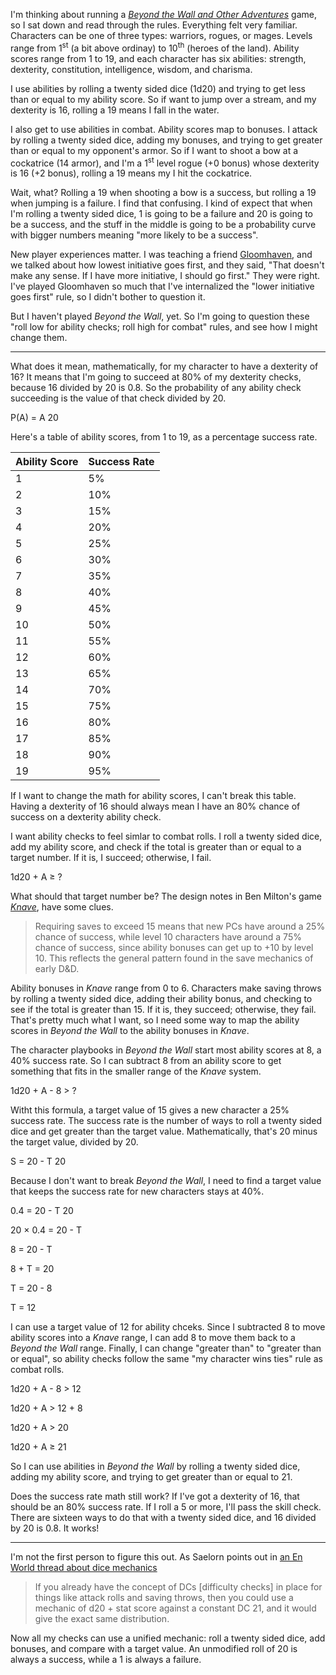 <!--
title: Who else wants unified mechanics in RPGs?
created: 10 November 2019 - 9:05 am
updated: 10 November 2019 - 6:51 pm
publish: 10 November 2019
slug: roll-under
tags: coding, gaming, rpg
-->

I'm thinking about running a [_Beyond the Wall and Other Adventures_][btw] game,
so I sat down and read through the rules. Everything felt very familiar.
Characters can be one of three types: warriors, rogues, or mages. Levels range
from 1<sup>st</sup> (a bit above ordinay) to 10<sup>th</sup> (heroes of the
land). Ability scores range from 1 to 19, and each character has six abilities:
strength, dexterity, constitution, intelligence, wisdom, and charisma.

I use abilities by rolling a twenty sided dice (1d20) and trying to get less
than or equal to my ability score. So if want to jump over a stream, and my
dexterity is 16, rolling a 19 means I fall in the water.

I also get to use abilities in combat. Ability scores map to bonuses. I attack
by rolling a twenty sided dice, adding my bonuses, and trying to get greater
than or equal to my opponent's armor. So if I want to shoot a bow at a
cockatrice (14 armor), and I'm a 1<sup>st</sup> level rogue (+0 bonus)
whose dexterity is 16 (+2 bonus), rolling a 19 means my I hit the cockatrice.

Wait, what? Rolling a 19 when shooting a bow is a success, but rolling a 19 when
jumping is a failure. I find that confusing. I kind of expect that when I'm
rolling a twenty sided dice, 1 is going to be a failure and 20 is going to
be a success, and the stuff in the middle is going to be a probability curve
with bigger numbers meaning "more likely to be a success".

New player experiences matter. I was teaching a friend [Gloomhaven][gh], and we
talked about how lowest initiative goes first, and they said, "That doesn't make
any sense. If I have more initiative, I should go first." They were right. I've
played Gloomhaven so much that I've internalized the "lower initiative goes
first" rule, so I didn't bother to question it.

But I haven't played _Beyond the Wall_, yet. So I'm going to question these
"roll low for ability checks; roll high for combat" rules, and see how I might
change them.

<hr />

What does it mean, mathematically, for my character to have a dexterity of 16?
It means that I'm going to succeed at 80% of my dexterity checks, because 16
divided by 20 is 0.8. So the probability of any ability check succeeding is the
value of that check divided by 20.

<p class="math">P(A) =
<span class="fraction">
<span class="fup">A</span>
<span class="bar"></span>
<span class="fdn">20</span>
</p>

Here's a table of ability scores, from 1 to 19, as a percentage success rate.

<table>
<thead>
  <tr><th>Ability Score</th><th>Success Rate</th></tr>
</thead>
<tbody>
  <tr><td>1</td><td>5%</td></tr>
  <tr><td>2</td><td>10%</td></tr>
  <tr><td>3</td><td>15%</td></tr>
  <tr><td>4</td><td>20%</td></tr>
  <tr><td>5</td><td>25%</td></tr>
  <tr><td>6</td><td>30%</td></tr>
  <tr><td>7</td><td>35%</td></tr>
  <tr><td>8</td><td>40%</td></tr>
  <tr><td>9</td><td>45%</td></tr>
  <tr><td>10</td><td>50%</td></tr>
  <tr><td>11</td><td>55%</td></tr>
  <tr><td>12</td><td>60%</td></tr>
  <tr><td>13</td><td>65%</td></tr>
  <tr><td>14</td><td>70%</td></tr>
  <tr><td>15</td><td>75%</td></tr>
  <tr><td>16</td><td>80%</td></tr>
  <tr><td>17</td><td>85%</td></tr>
  <tr><td>18</td><td>90%</td></tr>
  <tr><td>19</td><td>95%</td></tr>
</tbody>
</table>

If I want to change the math for ability scores, I can't break this table.
Having a dexterity of 16 should always mean I have an 80% chance of success on
a dexterity ability check.

I want ability checks to feel simlar to combat rolls. I roll a twenty sided
dice, add my ability score, and check if the total is greater than or equal to
a target number. If it is, I succeed; otherwise, I fail.

<p class="math">1d20 + A &ge; ?</p>

What should that target number be? The design notes in Ben Milton's game
[_Knave_][knave], have some clues.

> Requiring saves to exceed 15 means that new PCs have around a 25% chance of
> success, while level 10 characters have around a 75% chance of success, since
> ability bonuses can get up to +10 by level 10. This reflects the general
> pattern found in the save mechanics of early D&D.

Ability bonuses in _Knave_ range from 0 to 6. Characters make saving throws by
rolling a twenty sided dice, adding their ability bonus, and checking to see if
the total is greater than 15. If it is, they succeed; otherwise, they fail.
That's pretty much what I want, so I need some way to map the ability scores in
_Beyond the Wall_ to the ability bonuses in _Knave_.

The character playbooks in _Beyond the Wall_ start most ability scores at 8, a
40% success rate. So I can subtract 8 from an ability score to get something
that fits in the smaller range of the _Knave_ system.

<p class="math">1d20 + A - 8 &gt; ?</p>

Witht this formula, a target value of 15 gives a new character a 25% success
rate. The success rate is the number of ways to roll a twenty sided dice and
get greater than the target value. Mathematically, that's 20 minus the target
value, divided by 20.

<p class="math">S =
<span class="fraction">
<span class="fup">20 - T</span>
<span class="bar"></span>
<span class="fdn">20</span>
</p>

Because I don't want to break _Beyond the Wall_, I need to find a target value
that keeps the success rate for new characters stays at 40%.

<p class="math">0.4 =
<span class="fraction">
<span class="fup">20 - T</span>
<span class="bar"></span>
<span class="fdn">20</span>
</p>
<p class="math">20 &times; 0.4 = 20 - T</p>
<p class="math">8 = 20 - T</p>
<p class="math">8 + T = 20</p>
<p class="math">T = 20 - 8</p>
<p class="math">T = 12</p>

I can use a target value of 12 for ability chceks. Since I subtracted 8 to move
ability scores into a _Knave_ range, I can add 8 to move them back to a
_Beyond the Wall_ range. Finally, I can change "greater than" to "greater than
or equal", so ability checks follow the same "my character wins ties" rule as
combat rolls.

<p class="math">1d20 + A - 8 &gt; 12</p>
<p class="math">1d20 + A &gt; 12 + 8</p>
<p class="math">1d20 + A &gt; 20</p>
<p class="math">1d20 + A &ge; 21</p>

So I can use abilities in _Beyond the Wall_ by rolling a twenty sided dice,
adding my ability score, and trying to get greater than or equal to 21.

Does the success rate math still work? If I've got a dexterity of 16, that
should be an 80% success rate. If I roll a 5 or more, I'll pass the skill check.
There are sixteen ways to do that with a twenty sided dice, and 16 divided by
20 is 0.8. It works!

<hr />

I'm not the first person to figure this out. As Saelorn points out in [an En
World thread about dice mechanics][thread]

> If you already have the concept of DCs [difficulty checks] in place for things
> like attack rolls and saving throws, then you could use a mechanic of d20 +
> stat score against a constant DC 21, and it would give the exact same
> distribution.

Now all my checks can use a unified mechanic: roll a twenty sided dice, add
bonuses, and compare with a target value. An unmodified roll of 20 is always
a success, while a 1 is always a failure.

[btw]: https://www.flatlandgames.com/btw/ "Flatland Games: Beyond the Wall and Other Adventures"
[gh]: https://boardgamegeek.com/boardgame/174430/gloomhaven "Various (Board Game Geek): Gloomhaven"
[knave]: https://www.drivethrurpg.com/product/250888/Knave "Ben Milton (DriveThruRPG): Knave"
[thread]: https://www.enworld.org/threads/pre-3e-mechanics-vs-d20-system-mechanics.646646/#post-7446673
